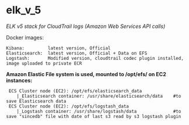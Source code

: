 # elk_v_5
<i>ELK v5 stack for CloudTrail logs (Amazon Web Services API calls)</i>

Docker images:

	Kibana: 		latest version, Official
	Elasticsearch: 	latest version, Official + Data on EFS
	Logstash:		Modified version, cloudtrail codec plugin installed, image uploaded to private ECR

<b>Amazon Elastic File system is used, mounted to /opt/efs/ on EC2 instances:</b>

	 ECS Cluster node (EC2): /opt/efs/elasticsearch_data
		|_Elasticsearch container: /usr/share/elasticsearch/data	#to save Elasticsearch data
	 ECS Cluster node (EC2): /opt/efs/logstash_data
		|_Logstash container: /usr/share/logstash/data 				#to save "sincedb" file with date of last s3 read by s3 logstash plugin
      
